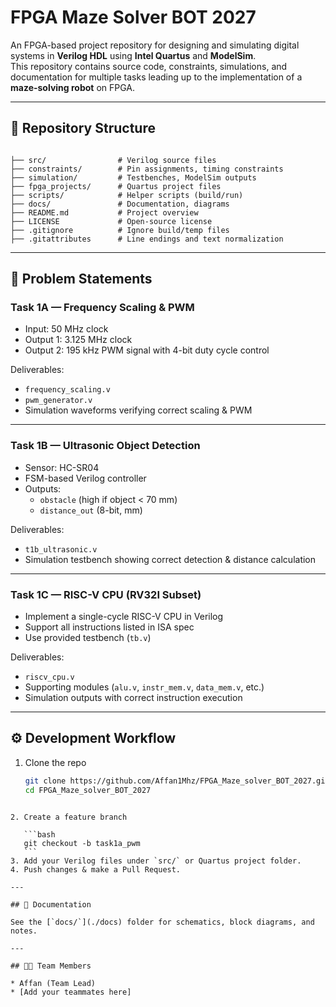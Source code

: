 
# FPGA Maze Solver BOT 2027

An FPGA-based project repository for designing and simulating digital systems in **Verilog HDL** using **Intel Quartus** and **ModelSim**.  
This repository contains source code, constraints, simulations, and documentation for multiple tasks leading up to the implementation of a **maze-solving robot** on FPGA.

---

## 📂 Repository Structure
```

├── src/                # Verilog source files
├── constraints/        # Pin assignments, timing constraints
├── simulation/         # Testbenches, ModelSim outputs
├── fpga_projects/      # Quartus project files
├── scripts/            # Helper scripts (build/run)
├── docs/               # Documentation, diagrams
├── README.md           # Project overview
├── LICENSE             # Open-source license
├── .gitignore          # Ignore build/temp files
├── .gitattributes      # Line endings and text normalization

````

---

## 🎯 Problem Statements

### Task 1A — Frequency Scaling & PWM
- Input: 50 MHz clock  
- Output 1: 3.125 MHz clock  
- Output 2: 195 kHz PWM signal with 4-bit duty cycle control  

Deliverables:
- `frequency_scaling.v`  
- `pwm_generator.v`  
- Simulation waveforms verifying correct scaling & PWM  

---

### Task 1B — Ultrasonic Object Detection
- Sensor: HC-SR04  
- FSM-based Verilog controller  
- Outputs:
  - `obstacle` (high if object < 70 mm)  
  - `distance_out` (8-bit, mm)  

Deliverables:
- `t1b_ultrasonic.v`  
- Simulation testbench showing correct detection & distance calculation  

---

### Task 1C — RISC-V CPU (RV32I Subset)
- Implement a single-cycle RISC-V CPU in Verilog  
- Support all instructions listed in ISA spec  
- Use provided testbench (`tb.v`)  

Deliverables:
- `riscv_cpu.v`  
- Supporting modules (`alu.v`, `instr_mem.v`, `data_mem.v`, etc.)  
- Simulation outputs with correct instruction execution  

---

## ⚙️ Development Workflow
1. Clone the repo  
   ```bash
   git clone https://github.com/Affan1Mhz/FPGA_Maze_solver_BOT_2027.git
   cd FPGA_Maze_solver_BOT_2027
````

2. Create a feature branch

   ```bash
   git checkout -b task1a_pwm
   ```
3. Add your Verilog files under `src/` or Quartus project folder.
4. Push changes & make a Pull Request.

---

## 📖 Documentation

See the [`docs/`](./docs) folder for schematics, block diagrams, and notes.

---

## 👨‍💻 Team Members

* Affan (Team Lead)
* [Add your teammates here]
